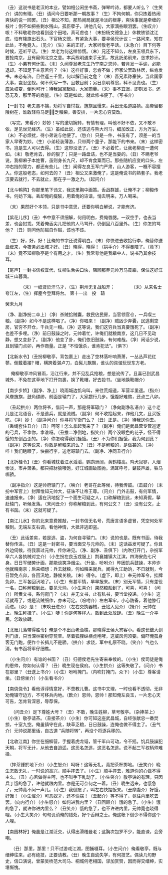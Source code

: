 <!-- { "loadSidebar": true } -->
（丑）这说书是老汉的本业，譬如相公闲坐书斋，弹琴吟诗，都要人听么？（生笑介）讲的有理。（丑）请问今日要听那一朝故事？（生）不拘何朝，你只拣着热闹爽快的说一回罢。（丑）相公不知，那热闹局就是冷淡的根芽，爽快事就是牵缠的枝叶；倒不如把些剩水残山，孤臣孽子，讲他几句，大家滴些眼泪罢。（生叹介）咳！不料敬老你也看到这个田地，真可虑也！（末扮杨文骢急上）休教铁锁沈江底，怕有降旗出石头。下官杨文骢，有紧急大事，要寻侯兄计议；一路问来，知在此处，不免竟入。（见介）（生）来的正好，大家听敬老平话。（末急介）目下何等时候，还听平话。（生）龙老为何这样惊慌。（末）兄还不知么，左良玉领兵东下，要抢南京，且有窥伺北京之意。本兵熊明遇束手无策，故此託弟前来，恳求妙计。（生）小弟有何计策。（末）久闻尊翁老先生乃宁南之恩帅，若肯发一手谕，必能退却。不知足下主意若何？（生）这样好事，怎肯不做；但家父罢政林居，纵肯发书，未必有济。且往返三千里，何以解目前之危？（末）吾兄素称豪侠，当此国家大事，岂忍坐视。何不代写一书，且救目前；另日禀明尊翁，料不见责也。（生）应急权变，倒也可行；待我回寓起稿，大家商量。（末）事不宜迟，即刻发书，还恐无及，那里等的商量。（生）既是如此，就此修书便了。（写书介）

【一封书】老夫愚不揣，劝将军自忖裁，旌旗且慢来，兵出无名道路猜。高帝留都陵树在，谁敢轻将马足；乏粮柴，善安排，一片忠心穷莫改。

　（写完，末看介）妙妙！写的激切婉转，有情有理，叫他不好不依，又不敢不依，足见世兄经济。（生）虽如此说，还该送与熊大司马，细加改正，方为万妥。（末）不必烦扰，待小弟说与他便了。（愁介）只是一件，书虽有了，须差一的当家人早寄为妙。（生）小弟轻装薄游，只带两个童子，那能下的书来。（末）这样密书，岂是生人可以去得。（生）这却没法了。（丑）不必着忙，让我老柳走一遭何如。（末）敬老肯去，妙的狠了；只是一路盘诘，也不是当耍的。（丑）不瞒老爷说，我柳麻子本姓曹，虽则身长九尺，却不肯食粟而已。那些随机应变的口头，左冲右挡的膂力，都还有些儿。（生）闻得左良玉军门严肃，山人游客，一概不容擅入。你这般老态，如何去的？（丑）相公又来激俺了，这是俺说书的熟套子。我老汉要去就行，不去就止，那在乎一激之力。（起问介）

【北斗鹌鹑】你那里笔下诌文，我这里胸中画策。舌战群雄，让俺不才；柳毅传书，何妨下海。丢却俺的癡騃，用着俺的诙谐，悄去明来，万人喝采。

　（末）果然好个本领，只是书中意思，还要你明白解说，才能有济。

【紫花儿序】（丑）书中意不须细解，何用明白，费俺唇腮。一双空手，也去当差，也会挝乖。凭着俺舌尖儿把他的人马骂开，仍倒回八百里外。（生）你怎的骂他？（丑）则问他防贼自作贼，该也不该。

　（生）好，好，好！比俺的书字还说得明白。（末）你快进去收拾行李，俺替你送盘缠来，今夜务必出城才好。（丑）晓得，晓得！（拱手介）不得奉陪了。（竟下）（末）竟不知柳敬亭是个有用之才。（生）我常夸他是我辈中人，说书乃其余技耳。

【尾声】一封书信权宜代，仗柳生舌尖口快，阻回那莽元帅万马晨霜，保住这好江城三山暮霭。

　　　　（末）一纸贤於汗马才，（生）荆州无复战船开；
　　　　（末）从来名士夸江左，（生）挥麈今登拜将台。
第十一出　投　辕

癸未九月

  （净、副净扮二卒上）（净）杀贼拾贼囊，救民佔民房，当官领官仓，一兵喫三粮。（副净）如今不是这样唱了。（净）你唱来！（副净）贼凶少弃囊，民逃剩空房，官穷不开仓，千兵无一粮。（净）这等说，我们这穷兵当真要饿死了。（副净）也差不多哩。（净）前日鼓譟之时，元帅着忙，许俺们就粮南京，这几日不见动静，想又变卦了。（副净）他变了卦，俺们依旧鼓譟，有何难哉。（净）闲话少说，且到辕门点卯，再作商量。正是 “不怕饿杀，谁肯犯法”。（俱下）

【北新水令】（丑扮柳敬亭，背包裹上）走出了空林落叶响萧萧，一丛丛芦花红蓼。倒戴着接? 帽，横跨着湛卢刀，白髯儿飘飘，谁认的诙谐玩世东方老。

　  俺柳敬亭冲风冒雨，沿江行来，并不见乱兵抢粮，想是讹传了。且喜已到武昌城外，不免在这草地下打开包裹，换了靴帽，好去投书。（坐地换靴帽介）

【南步步娇】（副净、净上）晓雨城边饥乌叫，来往荒烟道，军营半里遥。（指介）风卷旌旗，鼓角缥缈，前面是辕门了，大家趱行几步。饿腹好难熬，还点三八卯。

　（丑起拱介）两位将爷，借问一声，那是将军辕门？（净向副净私语介）这个老儿是江北语音，不是逃兵，就是流贼。（副净）何不收拾起来，诈他几文，且买饭吃。（净）妙！（副净问介）你寻将军衙门么？（丑）正是。（净）待我送你去。（丢绳套住丑介）（丑）呵呀！怎么拿起我来了？（副净）俺们是武昌营专管巡逻的弓兵，不拿你，拿谁呀。（丑推二净倒地，指笑介）两个没眼色的花子，怪不得饿的东倒西歪的。（净）你怎晓得我们捱饿。（丑）不为你们捱饿，我为何到此？（副净）这等说来，你敢是解粮来的么？（丑）不是解粮的，是做甚的。（净）啐！我们瞎眼了，快搬行李，送老哥辕门去。（副净、净同丑行介）

【北折桂令】（丑）你看城枕着江水滔滔，鹦鹉洲阔，黄鹤楼高。鸡犬寂寥，人烟惨淡，市井萧条。都只把豺狼喂饱，好江城画破图抛。满耳呼号，鼙鼓声雄，铁马嘶骄。

　（副净指介）这是帅府辕门了。（唤介）老哥在此等候，待我传鼓。（击鼓介）（末扮中军官上）封拜惟知元帅大，征诛不让帝王尊。（问介）门外击鼓，有何军情，速速报来。（净）适在汛地捉了一个面生可疑之人，口称解粮到此，未知真假，拏赴辕门，听候发落。（末问丑介）你称解粮到此，有何公文？（丑）没有公文，止有书函。（末）这就可疑了。

【南江儿水】你的北来意费推敲，一封书信无名号，荒唐言语多虚冒，凭空何处军粮到。无端左支右调，看他神情，大抵非逃即盗。

　（丑）此话差矣，若是逃、盗，为何自寻辕门。（末）说的也是。既有书函，待我替你传进。（丑）这是一封密书，要当面交与元帅的。（末）这话益发可疑了。你且外边伺候，待我禀过元帅，传你进见。（净、副净、丑俱下）（内吹打开门，杂扮军卒六人各执械对立介）（小生扮左良玉戎服上）荆襄雄镇大江滨，四海安危七尺身。日日军储劳计画，那能谈笑净烟尘。（升坐，吩咐介）昨因饥兵鼓譟，本帅诈他就粮南京；后来细想：兵去就粮，何如粮来就兵。闻得九江助饷，不日就到，今日暂免点卯，各回汛地，静候关粮。（末）得令。（虚下，即上）奉元帅军令，挂牌免卯，三军各回汛地了。（小生）有甚军情，早早报来。（末）别无军情，只有差役一名，口称解粮到此，要见元帅。（小生喜介）果然粮船到了，可喜，可喜！（问介）所赉文书，系何衙门？（末）并无文书，止有私书，要当堂投递。（小生）这话就奇了，或是流贼细作，亦未可定。（吩咐介）左右军牢，小心防备，着他膝行而进。（众）是！（末唤丑进介）（左右交执器械，丑钻入见介）（揖介）元帅在上，晚生拜揖了。（小生）唗！你是何等样人，敢到此处放肆。（丑）晚生一介平民，怎敢放肆。

【北雁儿落带得胜令】俺是个不出山老渔樵，那晓得王侯大宾客小。看这长鎗大剑列门旗，只当深林密树穿荒草。尽着狐狸纵横虎咆哮，这威风何须要。偏吓俺孤身客无门跑，便作个长揖儿不是骄。（拱介）求饶，军中礼原不晓。（笑介）气也么消，有书函将军仔细瞧。

　（小生问介）有谁的书函？（丑）归德侯老先生寄来奉候的。（小生）侯司徒是俺的恩帅，你如何认得？（丑）晚生现在侯府。（小生拱介）这等失敬了。（问介）书在那里？（丑送上书介）（小生）吩咐掩门。（内吹打掩门，众下）（小生）尊客请坐。（丑傍坐介）（小生看书介）

【南侥侥令】看他谆谆情意好，不啻教儿曹。这书中文理，一时也看不透彻，无非劝俺镇守边方，不可移兵内地。（歎介）恩帅，恩帅！那知俺左良玉，一片忠心天可告，怎肯背深恩，辱荐保。

　  （问丑介）足下尊姓大号？（丑）不敢，晚生姓柳，草号敬亭。（杂捧茶上）（小生）敬亭请茶。（丑接茶介）（小生）你可知这座武昌城，自经张献忠一番焚掠，十室九空。俺虽镇守在此，缺草乏粮，日日鼓譟，连俺也做不得主了。（丑气介）元帅说那里话，自古道 “兵随将转”，再没个将逐兵移的。

【北收江南】你坐在细柳营，手握着虎龙韬，管千军山可动，令不摇。饥兵鼓譟犯天朝，将军无计，从他去自逍遥。这恶名怎逃，这恶名怎逃。说不起三军权柄帅难操。

　（摔茶锺於地下介）（小生怒介）呵呀！这等无礼，竟把茶杯掷地。（丑笑介）晚生怎敢无礼，一时说的高兴，顺手摔去了。（小生）顺手摔去，难道你的心做不得主么。（丑）心若做得主呵，也不叫手下乱动了。（小生笑介）敬亭讲的有理。只因兵丁饿的急了，许他就粮内里。亦是无可奈何之一着。（丑）晚生远来，也饿急了，元帅竟不问一声儿。（小生）我倒忘了，叫左右快摆饭来。（丑摩腹介）好饿，好饿！（小生催介）可恶奴才，还不快摆！（丑起介）等不得了，竟往内里吃去罢。（向内行介）（小生怒介）如何进我内里？（丑回顾介）饿的急了。（小生）饿的急了，就许你进内里么？（丑笑介）饿的急了，也不许进内里，元帅竟也晓得哩。（小生大笑介）句句讥诮俺的错处，好个舌辩之士。俺这帐下倒少不得你这个人哩。

【南园林好】俺虽是江湖泛交，认得出滑稽曼老；这胸次包罗不少，能直谏，会旁嘲。

　  （丑）那里，那里！只不过游戏江湖，图餔啜耳。（小生问介）俺看敬亭，既与缙绅往来，必有绝技，正要请教。（丑）晚生自幼失学，有何技艺。偶读几句野史，信口演说，曾蒙吴桥范大司马、桐城何老相国，谬加赏赞，因而得交缙绅，实堪惭愧。

